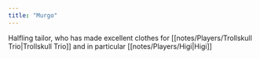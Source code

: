 ```yaml
---
title: "Murgo"
---
```

Halfling tailor, who has made excellent clothes for [[notes/Players/Trollskull Trio|Trollskull Trio]] and in particular [[notes/Players/Higi|Higi]]

